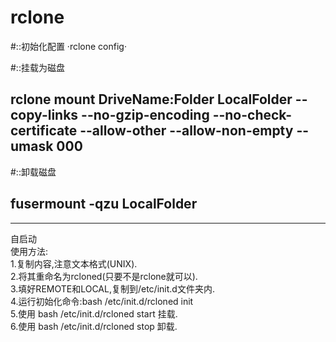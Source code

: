 # rclone
#::初始化配置
·rclone config·
 
#::挂载为磁盘
## rclone mount DriveName:Folder LocalFolder --copy-links --no-gzip-encoding --no-check-certificate --allow-other --allow-non-empty --umask 000
 
#::卸载磁盘
## fusermount -qzu LocalFolder
--------------------------------------------------
自启动  
使用方法:  
1.复制内容,注意文本格式(UNIX).  
2.将其重命名为rcloned(只要不是rclone就可以).  
3.填好REMOTE和LOCAL,复制到/etc/init.d文件夹内.  
4.运行初始化命令:bash /etc/init.d/rcloned init  
5.使用 bash /etc/init.d/rcloned start 挂载.  
6.使用 bash /etc/init.d/rcloned stop 卸载.  
